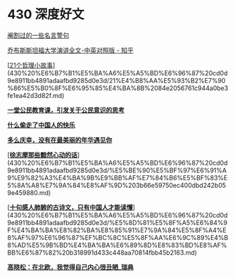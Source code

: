 # 430 深度好文

[阉割过的一些名言警句](430%20%E6%B7%B1%E5%BA%A6%E5%A5%BD%E6%96%87%20cd0d9e8911bb4891adaafbd9285d0e3d/%E9%98%89%E5%89%B2%E8%BF%87%E7%9A%84%E4%B8%80%E4%BA%9B%E5%90%8D%E8%A8%80%E8%AD%A6%E5%8F%A5%204c9a516bb8b64bc1a98e949f20427999.md)

[乔布斯斯坦福大学演讲全文-中英对照版 - 知乎](430%20%E6%B7%B1%E5%BA%A6%E5%A5%BD%E6%96%87%20cd0d9e8911bb4891adaafbd9285d0e3d/%E4%B9%94%E5%B8%83%E6%96%AF%E6%96%AF%E5%9D%A6%E7%A6%8F%E5%A4%A7%E5%AD%A6%E6%BC%94%E8%AE%B2%E5%85%A8%E6%96%87-%E4%B8%AD%E8%8B%B1%E5%AF%B9%E7%85%A7%E7%89%88%20-%20%E7%9F%A5%E4%B9%8E%20e9de95dbaaef4d4eaee0528d340e7fb6.md)

[[21个哲理小故事](http://luo.bo/1515/)](430%20%E6%B7%B1%E5%BA%A6%E5%A5%BD%E6%96%87%20cd0d9e8911bb4891adaafbd9285d0e3d/21%E4%B8%AA%E5%93%B2%E7%90%86%E5%B0%8F%E6%95%85%E4%BA%8B%2084e2056761c944a0be3fe1ea42d3d82f.md)

[**一堂公民教育课，引发关于公民意识的思考**](430%20%E6%B7%B1%E5%BA%A6%E5%A5%BD%E6%96%87%20cd0d9e8911bb4891adaafbd9285d0e3d/%E4%B8%80%E5%A0%82%E5%85%AC%E6%B0%91%E6%95%99%E8%82%B2%E8%AF%BE%EF%BC%8C%E5%BC%95%E5%8F%91%E5%85%B3%E4%BA%8E%E5%85%AC%E6%B0%91%E6%84%8F%E8%AF%86%E7%9A%84%E6%80%9D%E8%80%83%2041e83de88ea34715bd9ad8d2618d34d9.md)

[**什么偷走了中国人的快乐**](430%20%E6%B7%B1%E5%BA%A6%E5%A5%BD%E6%96%87%20cd0d9e8911bb4891adaafbd9285d0e3d/%E4%BB%80%E4%B9%88%E5%81%B7%E8%B5%B0%E4%BA%86%E4%B8%AD%E5%9B%BD%E4%BA%BA%E7%9A%84%E5%BF%AB%E4%B9%90%2059ec49554a374d89817d4cc4af841419.md)

[**多么庆幸，没有在最美丽的年华遇见你**](430%20%E6%B7%B1%E5%BA%A6%E5%A5%BD%E6%96%87%20cd0d9e8911bb4891adaafbd9285d0e3d/%E5%A4%9A%E4%B9%88%E5%BA%86%E5%B9%B8%EF%BC%8C%E6%B2%A1%E6%9C%89%E5%9C%A8%E6%9C%80%E7%BE%8E%E4%B8%BD%E7%9A%84%E5%B9%B4%E5%8D%8E%E9%81%87%E8%A7%81%E4%BD%A0%20d7538371a4f243759e88cc988ab0018a.md)

[**[徐志摩那些黯然心动的话](http://ta.md/790/)**](430%20%E6%B7%B1%E5%BA%A6%E5%A5%BD%E6%96%87%20cd0d9e8911bb4891adaafbd9285d0e3d/%E5%BE%90%E5%BF%97%E6%91%A9%E9%82%A3%E4%BA%9B%E9%BB%AF%E7%84%B6%E5%BF%83%E5%8A%A8%E7%9A%84%E8%AF%9D%203b66e59750ec400dbd242b059e459880.md)

[**[十句感人肺腑的古诗文，只有中国人才能读懂](https://ta.md/1127/)**](430%20%E6%B7%B1%E5%BA%A6%E5%A5%BD%E6%96%87%20cd0d9e8911bb4891adaafbd9285d0e3d/%E5%8D%81%E5%8F%A5%E6%84%9F%E4%BA%BA%E8%82%BA%E8%85%91%E7%9A%84%E5%8F%A4%E8%AF%97%E6%96%87%EF%BC%8C%E5%8F%AA%E6%9C%89%E4%B8%AD%E5%9B%BD%E4%BA%BA%E6%89%8D%E8%83%BD%E8%AF%BB%E6%87%82%20b318991d433c448aa70814fbb45b2163.md)

[**高晓松：在北欧，我觉得自己内心很丑陋_瑞典**](430%20%E6%B7%B1%E5%BA%A6%E5%A5%BD%E6%96%87%20cd0d9e8911bb4891adaafbd9285d0e3d/%E9%AB%98%E6%99%93%E6%9D%BE%EF%BC%9A%E5%9C%A8%E5%8C%97%E6%AC%A7%EF%BC%8C%E6%88%91%E8%A7%89%E5%BE%97%E8%87%AA%E5%B7%B1%E5%86%85%E5%BF%83%E5%BE%88%E4%B8%91%E9%99%8B_%E7%91%9E%E5%85%B8%20454c3445eaf4445583cd61b8a86de6ad.md)